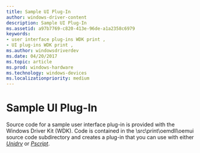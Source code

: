 ```yaml
---
title: Sample UI Plug-In
author: windows-driver-content
description: Sample UI Plug-In
ms.assetid: a97b7769-c820-413e-96de-a1a2358c6979
keywords:
- user interface plug-ins WDK print ,
- UI plug-ins WDK print ,
ms.author: windowsdriverdev
ms.date: 04/20/2017
ms.topic: article
ms.prod: windows-hardware
ms.technology: windows-devices
ms.localizationpriority: medium
---
```


# Sample UI Plug-In





Source code for a sample user interface plug-in is provided with the Windows Driver Kit (WDK). Code is contained in the \\src\\print\\oemdll\\oemui source code subdirectory and creates a plug-in that you can use with either [*Unidrv*](https://msdn.microsoft.com/library/windows/hardware/ff556343#wdkgloss-unidrv) or [*Pscript*](https://msdn.microsoft.com/library/windows/hardware/ff556325#wdkgloss-pscript).

 

 




